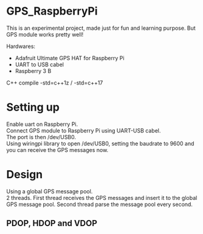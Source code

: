 # GPS_RaspberryPi
This is an experimental project, made just for fun and learning purpose.  But GPS module works pretty well!

Hardwares:
  * Adafruit Ultimate GPS HAT for Raspberry Pi
  * UART to USB cabel
  * Raspberry 3 B
  
C++ compile -std=c++1z / -std=c++17

# Setting up
Enable uart on Raspberry Pi.  
Connect GPS module to Raspberry Pi using UART-USB cabel.  
The port is then /dev/USB0.  
Using wiringpi library to open /dev/USB0, setting the baudrate to 9600 and you can receive the GPS messages now.

# Design
Using a global GPS message pool.  
2 threads.  First thread receives the GPS messages and insert it to the global GPS message pool.  Second thread parse the
message pool every second.

## PDOP, HDOP and VDOP


